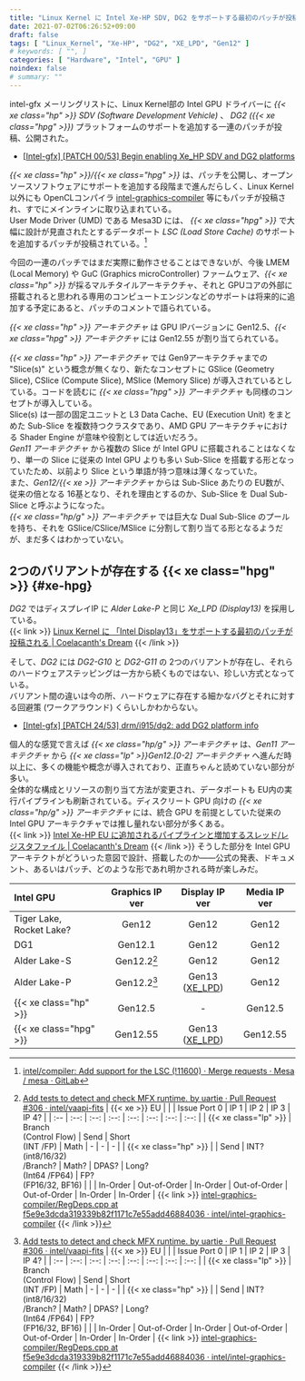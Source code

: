 ```yaml
---
title: "Linux Kernel に Intel Xe-HP SDV, DG2 をサポートする最初のパッチが投稿される"
date: 2021-07-02T06:26:52+09:00
draft: false
tags: [ "Linux_Kernel", "Xe-HP", "DG2", "XE_LPD", "Gen12" ]
# keywords: [ "", ]
categories: [ "Hardware", "Intel", "GPU" ]
noindex: false
# summary: ""
---
```


intel-gfx メーリングリストに、Linux Kernel部の Intel GPU ドライバーに *{{< xe class="hp" >}} SDV (Software Development Vehicle)* 、 *DG2 ({{< xe class="hpg" >}})* プラットフォームのサポートを追加する一連のパッチが投稿、公開された。  

 * [[Intel-gfx] [PATCH 00/53] Begin enabling Xe_HP SDV and DG2 platforms](https://lists.freedesktop.org/archives/intel-gfx/2021-July/270869.html)

*{{< xe class="hp" >}}/{{< xe class="hpg" >}}* は、パッチを公開し、オープンソースソフトウェアにサポートを追加する段階まで進んだらしく、Linux Kernel 以外にも OpenCLコンパイラ [intel-graphics-compiler](https://github.com/intel/intel-graphics-compiler) 等にもパッチが投稿され、すでにメインラインに取り込まれている。  
User Mode Driver (UMD) である Mesa3D には、 *{{< xe class="hpg" >}}* で大幅に設計が見直されたとするデータポート *LSC (Load Store Cache)* のサポートを追加するパッチが投稿されている。[^lsc]  

[^lsc]: [intel/compiler: Add support for the LSC (!11600) · Merge requests · Mesa / mesa · GitLab](https://gitlab.freedesktop.org/mesa/mesa/-/merge_requests/11600)

今回の一連のパッチではまだ実際に動作させることはできないが、今後 LMEM (Local Memory) や GuC (Graphics microController) ファームウェア、*{{< xe class="hp" >}}* が採るマルチタイルアーキテクチャ、それと GPUコアの外部に搭載されると思われる専用のコンピュートエンジンなどのサポートは将来的に追加する予定にあると、パッチのコメントで語られている。  

*{{< xe class="hp" >}} アーキテクチャ* は GPU IPバージョンに Gen12.5、*{{< xe class="hpg" >}} アーキテクチャ* には Gen12.55 が割り当てられている。  

*{{< xe class="hp" >}} アーキテクチャ* では Gen9アーキテクチャまでの "Slice(s)" という概念が無くなり、新たなコンセプトに GSlice (Geometry Slice), CSlice (Compute Slice), MSlice (Memory Slice) が導入されているとしている。コードを読むに *{{< xe class="hpg" >}} アーキテクチャ* も同様のコンセプトが導入している。  
Slice(s) は一部の固定ユニットと L3 Data Cache、EU (Execution Unit) をまとめた Sub-Slice を複数持つクラスタであり、AMD GPU アーキテクチャにおける Shader Engine が意味や役割としては近いだろう。  
*Gen11 アーキテクチャ* から複数の Slice が Intel GPU に搭載されることはなくなり、単一の Slice に従来の Intel GPU よりも多い Sub-Slice を搭載する形となっていたため、以前より Slice という単語が持つ意味は薄くなっていた。  
また、*Gen12/{{< xe >}} アーキテクチャ* からは Sub-Slice あたりの EU数が、従来の倍となる 16基となり、それを理由とするのか、Sub-Slice を Dual Sub-Slice と呼ぶようになった。  
*{{< xe class="hp/g" >}} アーキテクチャ* では巨大な Dual Sub-Slice のプールを持ち、それを GSlice/CSlice/MSlice に分割して割り当てる形となるようだが、まだ多くはわかっていない。  

## 2つのバリアントが存在する {{< xe class="hpg" >}} {#xe-hpg}

*DG2* ではディスプレイIP に *Alder Lake-P* と同じ *Xe_LPD (Display13)* を採用している。  
{{< link >}} [Linux Kernel に 「Intel Display13」をサポートする最初のパッチが投稿される | Coelacanth's Dream](/posts/2021/01/29/intel-display13/) {{< /link >}}

そして、*DG2* には *DG2-G10* と *DG2-G11* の 2つのバリアントが存在し、それらのハードウェアステッピングは一方から続くものではない、珍しい方式となっている。  
バリアント間の違いは今の所、ハードウェアに存在する細かなバグとそれに対する回避策 (ワークアラウンド) くらいしかわからない。  

 * [[Intel-gfx] [PATCH 24/53] drm/i915/dg2: add DG2 platform info](https://lists.freedesktop.org/archives/intel-gfx/2021-July/270876.html)

個人的な感覚で言えば *{{< xe class="hp/g" >}} アーキテクチャ* は、*Gen11 アーキテクチャ* から *{{< xe class="lp" >}}Gen12.[0-2] アーキテクチャ* へ進んだ時以上に、多くの機能や概念が導入されており、正直ちゃんと読めていない部分が多い。  
全体的な構成とリソースの割り当て方法が変更され、データポートも EU内の実行パイプラインも刷新されている。ディスクリート GPU 向けの *{{< xe class="hp/g" >}} アーキテクチャ* には、統合 GPU を前提としていた従来の Intel GPU アーキテクチャでは推し量れない部分が多くある。  
{{< link >}} [Intel Xe-HP EU に追加されるパイプラインと増加するスレッド/レジスタファイル | Coelacanth's Dream](/posts/2021/06/08/intel-xe_hp-thread-reg-pipe/) {{< /link >}}
そうした部分を Intel GPUアーキテクトがどういった意図で設計、搭載したのか――公式の発表、ドキュメント、あるいはパッチ、どのような形であれ明かされる時が楽しみだ。  

| Intel GPU | Graphics IP ver | Display IP ver | Media IP ver |
| :-- | :--: | :--: | :--: |
| Tiger Lake,<br>Rocket Lake? | Gen12 | Gen12 | Gen12 |
| DG1 | Gen12.1 | Gen12 | Gen12 |
| Alder Lake-S | Gen12.2[^gen12_2] | Gen12 | Gen12 |
| Alder Lake-P | Gen12.2[^gen12_2] | Gen13<br>([XE_LPD](/tags/xe_lpd)) | Gen12 |
| {{< xe class="hp" >}} | Gen12.5 | - | Gen12.5 |
| {{< xe class="hpg" >}} | Gen12.55 | Gen13<br>([XE_LPD](/tags/xe_lpd)) | Gen12.55 |

[^gen12_2]: [Add tests to detect and check MFX runtime. by uartie · Pull Request #306 · intel/vaapi-fits](https://github.com/intel/vaapi-fits/pull/306)
| {{< xe >}} EU |  |  | Issue Port 0 | IP 1 | IP 2 | IP 3 | IP 4? |
| :-- | :--: | :--: | :--: | :--: | :--: | :--: | :--: |
| {{< xe class="lp" >}} | Branch<br>(Control Flow) | Send | Short<br>(INT /FP) | Math | - | - | - |
| {{< xe class="hp" >}} |  | Send | INT? (int8/16/32)<br> /Branch? | Math? | DPAS? | Long?<br>(Int64 /FP64) | FP?<br>(FP16/32, BF16) |
|                       | In-Order | Out-of-Order | In-Order | Out-of-Order | Out-of-Order | In-Order | In-Order |
{{< link >}} [intel-graphics-compiler/RegDeps.cpp at f5e9e3dcda319339b82f1171c7e55add46884036 · intel/intel-graphics-compiler](https://github.com/intel/intel-graphics-compiler/blob/f5e9e3dcda319339b82f1171c7e55add46884036/visa/iga/IGALibrary/IR/RegDeps.cpp#L100) {{< /link >}}

